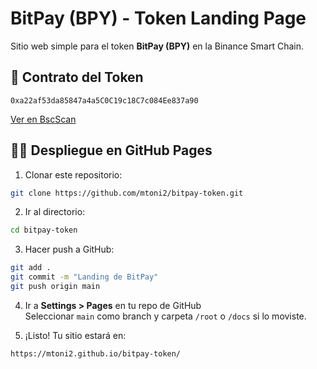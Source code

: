 # BitPay (BPY) - Token Landing Page

Sitio web simple para el token **BitPay (BPY)** en la Binance Smart Chain.

## 🚀 Contrato del Token

```
0xa22af53da85847a4a5C0C19c18C7c084Ee837a90
```

[Ver en BscScan](https://bscscan.com/token/0xa22af53da85847a4a5C0C19c18C7c084Ee837a90)

## 🧑‍💻 Despliegue en GitHub Pages

1. Clonar este repositorio:
```bash
git clone https://github.com/mtoni2/bitpay-token.git
```

2. Ir al directorio:
```bash
cd bitpay-token
```

3. Hacer push a GitHub:
```bash
git add .
git commit -m "Landing de BitPay"
git push origin main
```

4. Ir a **Settings > Pages** en tu repo de GitHub  
   Seleccionar `main` como branch y carpeta `/root` o `/docs` si lo moviste.

5. ¡Listo! Tu sitio estará en:

```
https://mtoni2.github.io/bitpay-token/
```

